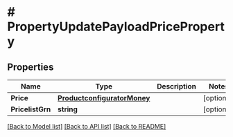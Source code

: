 # # PropertyUpdatePayloadPriceProperty


## Properties 


Name | Type | Description | Notes
------------ | ------------- | ------------- | -------------
**Price**| [**ProductconfiguratorMoney**](ProductconfiguratorMoney.md) |   | [optional]
**PricelistGrn**| **string** |   | [optional]


[[Back to Model list]](../../README.md#models) [[Back to API list]](../../README.md#endpoints) [[Back to README]](../../README.md)

